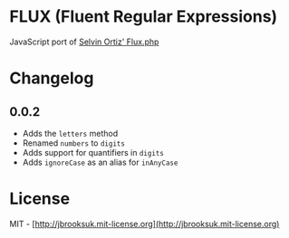 # FLUX (Fluent Regular Expressions)
JavaScript port of [Selvin Ortiz' Flux.php](http://github.com/selvinortiz/flux)

# Changelog

## 0.0.2
- Adds the `letters` method
- Renamed `numbers` to `digits`
- Adds support for quantifiers in `digits`
- Adds `ignoreCase` as an alias for `inAnyCase`

# License
MIT - [http://jbrooksuk.mit-license.org](http://jbrooksuk.mit-license.org)